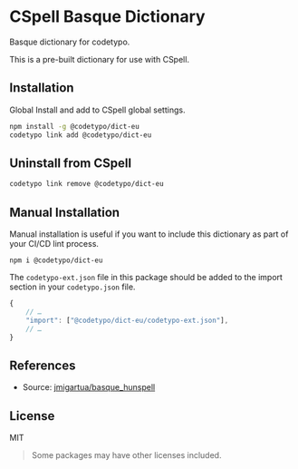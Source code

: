 # CSpell Basque Dictionary

Basque dictionary for codetypo.

This is a pre-built dictionary for use with CSpell.

## Installation

Global Install and add to CSpell global settings.

```sh
npm install -g @codetypo/dict-eu
codetypo link add @codetypo/dict-eu
```

## Uninstall from CSpell

```sh
codetypo link remove @codetypo/dict-eu
```

## Manual Installation

Manual installation is useful if you want to include this dictionary as part of your CI/CD lint process.

```
npm i @codetypo/dict-eu
```

The `codetypo-ext.json` file in this package should be added to the import section in your `codetypo.json` file.

```javascript
{
    // …
    "import": ["@codetypo/dict-eu/codetypo-ext.json"],
    // …
}
```

## References

- Source: [jmigartua/basque_hunspell](https://github.com/jmigartua/basque_hunspell)

## License

MIT

> Some packages may have other licenses included.

<!--- codetypo:ignore jmigartua --->
